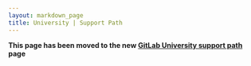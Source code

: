 ```yaml
---
layout: markdown_page
title: University | Support Path
---
```


**This page has been moved to the new [GitLab University support path](https://university.gitlab.com/support/) page**
